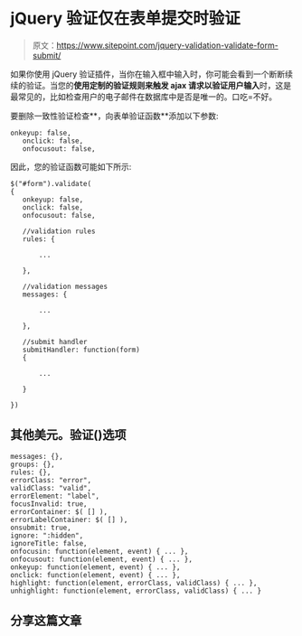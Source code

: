 # jQuery 验证仅在表单提交时验证

> 原文：<https://www.sitepoint.com/jquery-validation-validate-form-submit/>

如果你使用 jQuery 验证插件，当你在输入框中输入时，你可能会看到一个断断续续的验证。当您的**使用定制的验证规则来触发 ajax 请求以验证用户输入**时，这是最常见的，比如检查用户的电子邮件在数据库中是否是唯一的。口吃=不好。

要删除一致性验证检查**，向表单验证函数**添加以下参数:

```
onkeyup: false,
   onclick: false,
   onfocusout: false,
```

因此，您的验证函数可能如下所示:

```
$("#form").validate(
{
   onkeyup: false,
   onclick: false,
   onfocusout: false,

   //validation rules
   rules: {

       ...

   },

   //validation messages
   messages: {

       ...

   },

   //submit handler
   submitHandler: function(form)
   {

       ...

   }

})
```

## 其他美元。验证()选项

```
messages: {},
groups: {},
rules: {},
errorClass: "error",
validClass: "valid",
errorElement: "label",
focusInvalid: true,
errorContainer: $( [] ),
errorLabelContainer: $( [] ),
onsubmit: true,
ignore: ":hidden",
ignoreTitle: false,
onfocusin: function(element, event) { ... },
onfocusout: function(element, event) { ... },
onkeyup: function(element, event) { ... },
onclick: function(element, event) { ... },
highlight: function(element, errorClass, validClass) { ... },
unhighlight: function(element, errorClass, validClass) { ... }
```

## 分享这篇文章